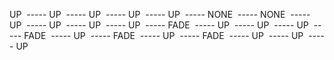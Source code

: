UP
<img data-src="https://assets.playground.xyz/JWhitmore/6ea7297e_slider00001.jpg" />
----- UP
<img data-src="https://assets.playground.xyz/JWhitmore/f7386a34_slider00002.jpg" />
----- UP
<img data-src="https://assets.playground.xyz/JWhitmore/b2b6b614_slider00003.jpg" />
----- UP
<img data-src="https://assets.playground.xyz/JWhitmore/45d3383e_slider00004.jpg" />
----- UP
<img data-src="https://assets.playground.xyz/JWhitmore/c1a6f4f9_slider00005.jpg" />
----- NONE
<img data-src="https://assets.playground.xyz/JWhitmore/d0730c35_slider00006.jpg" />
----- NONE
<img data-src="https://assets.playground.xyz/JWhitmore/ae8ec4bb_slider00007.jpg" />
----- UP
<img data-src="https://assets.playground.xyz/JWhitmore/82d6ac28_slider00008.jpg" />
----- UP
<img data-src="https://assets.playground.xyz/JWhitmore/d766e04b_slider00009.jpg" />
----- UP
<img data-src="https://assets.playground.xyz/JWhitmore/555af603_slider00010.jpg" />
----- UP
<img data-src="https://assets.playground.xyz/JWhitmore/99a79dd4_slider00011.jpg" />
----- FADE
<img data-src="https://assets.playground.xyz/JWhitmore/cb847828_slider00012.jpg" />
----- UP
<img data-src="https://assets.playground.xyz/JWhitmore/4fb360e9_slider00013.jpg" />
----- UP
<img data-src="https://assets.playground.xyz/JWhitmore/7c116a38_slider00014.jpg" />
----- UP
<img data-src="https://assets.playground.xyz/JWhitmore/fdee524a_slider00015.jpg" />
----- FADE
<img data-src="https://assets.playground.xyz/JWhitmore/4df04239_slider00016.jpg" />
----- UP
<img data-src="https://assets.playground.xyz/JWhitmore/a7ffa9ad_slider00017.jpg" />
----- FADE
<img data-src="https://assets.playground.xyz/JWhitmore/21b35716_slider00018.jpg" />
----- UP
<img data-src="https://assets.playground.xyz/JWhitmore/56055f4b_slider00019.jpg" />
----- FADE
<img data-src="https://assets.playground.xyz/JWhitmore/7835e4bb_slider00020.jpg" />
----- UP
<img data-src="https://assets.playground.xyz/JWhitmore/242d5f10_slider00021.jpg" />
----- UP
<img data-src="https://assets.playground.xyz/JWhitmore/f1927dda_slider00022.jpg" />
----- UP
<img data-src="https://assets.playground.xyz/JWhitmore/a5bc7460_slider00023.jpg" />
